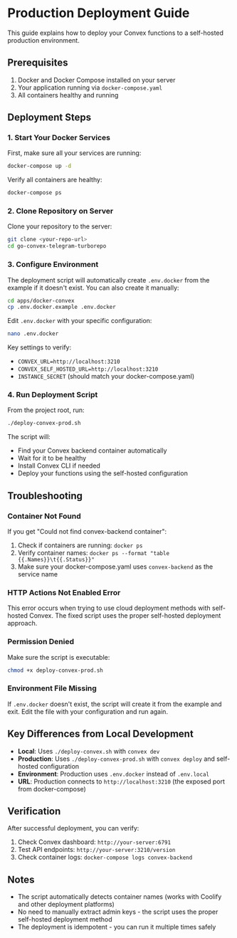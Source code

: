 # Production Deployment Guide

This guide explains how to deploy your Convex functions to a self-hosted production environment.

## Prerequisites

1. Docker and Docker Compose installed on your server
2. Your application running via `docker-compose.yaml`
3. All containers healthy and running

## Deployment Steps

### 1. Start Your Docker Services

First, make sure all your services are running:

```bash
docker-compose up -d
```

Verify all containers are healthy:

```bash
docker-compose ps
```

### 2. Clone Repository on Server

Clone your repository to the server:

```bash
git clone <your-repo-url>
cd go-convex-telegram-turborepo
```

### 3. Configure Environment

The deployment script will automatically create `.env.docker` from the example if it doesn't exist. You can also create it manually:

```bash
cd apps/docker-convex
cp .env.docker.example .env.docker
```

Edit `.env.docker` with your specific configuration:

```bash
nano .env.docker
```

Key settings to verify:
- `CONVEX_URL=http://localhost:3210`
- `CONVEX_SELF_HOSTED_URL=http://localhost:3210`
- `INSTANCE_SECRET` (should match your docker-compose.yaml)

### 4. Run Deployment Script

From the project root, run:

```bash
./deploy-convex-prod.sh
```

The script will:
- Find your Convex backend container automatically
- Wait for it to be healthy
- Install Convex CLI if needed
- Deploy your functions using the self-hosted configuration

## Troubleshooting

### Container Not Found

If you get "Could not find convex-backend container":

1. Check if containers are running: `docker ps`
2. Verify container names: `docker ps --format "table {{.Names}}\t{{.Status}}"`
3. Make sure your docker-compose.yaml uses `convex-backend` as the service name

### HTTP Actions Not Enabled Error

This error occurs when trying to use cloud deployment methods with self-hosted Convex. The fixed script uses the proper self-hosted deployment approach.

### Permission Denied

Make sure the script is executable:

```bash
chmod +x deploy-convex-prod.sh
```

### Environment File Missing

If `.env.docker` doesn't exist, the script will create it from the example and exit. Edit the file with your configuration and run again.

## Key Differences from Local Development

- **Local**: Uses `./deploy-convex.sh` with `convex dev`
- **Production**: Uses `./deploy-convex-prod.sh` with `convex deploy` and self-hosted configuration
- **Environment**: Production uses `.env.docker` instead of `.env.local`
- **URL**: Production connects to `http://localhost:3210` (the exposed port from docker-compose)

## Verification

After successful deployment, you can verify:

1. Check Convex dashboard: `http://your-server:6791`
2. Test API endpoints: `http://your-server:3210/version`
3. Check container logs: `docker-compose logs convex-backend`

## Notes

- The script automatically detects container names (works with Coolify and other deployment platforms)
- No need to manually extract admin keys - the script uses the proper self-hosted deployment method
- The deployment is idempotent - you can run it multiple times safely